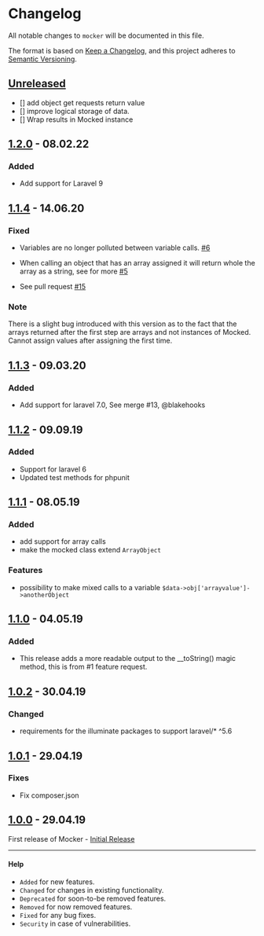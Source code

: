 # Changelog

All notable changes to `mocker` will be documented in this file.

The format is based on [Keep a Changelog](https://keepachangelog.com/en/1.0.0/),
and this project adheres to [Semantic Versioning](https://semver.org/spec/v2.0.0.html).

## [Unreleased]
- [] add object get requests return value
- [] improve logical storage of data.
- [] Wrap results in Mocked instance

## [1.2.0] - 08.02.22
### Added

- Add support for Laravel 9

## [1.1.4] - 14.06.20
### Fixed
- Variables are no longer polluted between variable calls. [#6](https://github.com/reecem/mocker/issues/6)
- When calling an object that has an array assigned it will return whole the array as a string, see for more [#5](https://github.com/reecem/mocker/issues/5)

- See pull request [#15](https://github.com/ReeceM/mocker/pull/15)

### Note
There is a slight bug introduced with this version as to the fact that the arrays returned after the first step are arrays and not instances of Mocked. Cannot assign values after assigning the first time.

## [1.1.3] - 09.03.20
### Added
- Add support for laravel 7.0, See merge #13, @blakehooks

## [1.1.2] - 09.09.19
### Added
- Support for laravel 6
- Updated test methods for phpunit

## [1.1.1] - 08.05.19
### Added
- add support for array calls
- make the mocked class extend `ArrayObject`

### Features
- possibility to make mixed calls to a variable `$data->obj['arrayvalue']->anotherObject`

## [1.1.0] - 04.05.19
### Added
- This release adds a more readable output to the __toString() magic method, this is from #1 feature request.

## [1.0.2] - 30.04.19
### Changed
- requirements for the illuminate packages to support laravel/* ^5.6

## [1.0.1] - 29.04.19
### Fixes
- Fix composer.json

## [1.0.0] - 29.04.19

First release of Mocker - [Initial Release](https://github.com/ReeceM/mocker/releases/tag/v1.0)


[Unreleased]: https://github.com/ReeceM/mocker/compare/v1.2.0...HEAD
[1.2.0]: https://github.com/ReeceM/mocker/compare/v1.1.4...v1.2.0
[1.1.4]: https://github.com/ReeceM/mocker/compare/v1.1.3...v1.1.4
[1.1.3]: https://github.com/ReeceM/mocker/compare/v1.1.2...v1.1.3
[1.1.2]: https://github.com/ReeceM/mocker/compare/v1.1.1...v1.1.2
[1.1.1]: https://github.com/ReeceM/mocker/compare/v1.1.0...v1.1.1
[1.1.0]: https://github.com/ReeceM/mocker/compare/v1.0.2...v1.1.0
[1.0.2]: https://github.com/ReeceM/mocker/compare/v1.0.1...v1.0.2
[1.0.1]: https://github.com/ReeceM/mocker/compare/v1.0.0...v1.0.1
[1.0.0]: https://github.com/ReeceM/mocker/releases/tag/v1.0.0

---
#### Help

- `Added` for new features.
- `Changed` for changes in existing functionality.
- `Deprecated` for soon-to-be removed features.
- `Removed` for now removed features.
- `Fixed` for any bug fixes.
- `Security` in case of vulnerabilities.
